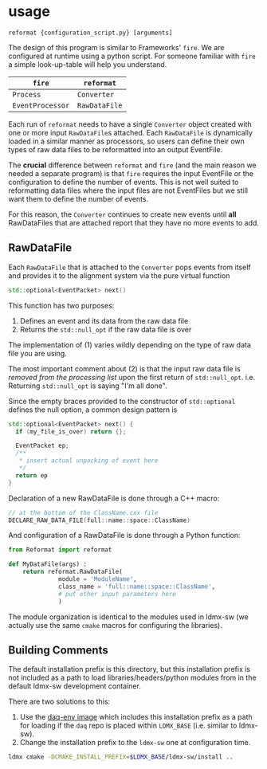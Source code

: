 # usage
```
reformat {configuration_script.py} [arguments]
```

The design of this program is similar to Frameworks' `fire`. 
We are configured at runtime using a python script.
For someone familiar with `fire` a simple look-up-table will help you understand.

`fire` | `reformat`
---|---
`Process` | `Converter`
`EventProcessor` | `RawDataFile`

Each run of `reformat` needs to have a single `Converter` object created with
one or more input `RawDataFile`s attached. Each `RawDataFile` is dynamically loaded
in a similar manner as processors, so users can define their own types of raw data files
to be reformatted into an output EventFile.

The **crucial** difference between `reformat` and `fire` 
(and the main reason we needed a separate program) is that
`fire` requires the input EventFile or the configuration to define
the number of events. This is not well suited to reformatting data files
where the input files are not EventFiles but we still want them to define the number of events.

For this reason, the `Converter` continues to create new events until **all** RawDataFiles that
are attached report that they have no more events to add.

## RawDataFile

Each `RawDataFile` that is attached to the `Converter` pops events from itself
and provides it to the alignment system via the pure virtual function
```cpp
std::optional<EventPacket> next()
```

This function has two purposes:

1. Defines an event and its data from the raw data file
2. Returns the `std::null_opt` if the raw data file is over

The implementation of (1) varies wildly depending on the type of raw data file you are using.

The most important comment about (2) is that the input raw data file is 
_removed from the processing list_ upon the first return of `std::null_opt`.
i.e. Returning `std::null_opt` is saying "I'm all done".

Since the empty braces provided to the constructor of `std::optional` defines the null option,
a common design pattern is
```cpp
std::optional<EventPacket> next() {
  if (my_file_is_over) return {};

  EventPacket ep;
  /**
   * insert actual unpacking of event here
   */
  return ep
}
```

Declaration of a new RawDataFile is done through a C++ macro:
```cpp
// at the bottom of the ClassName.cxx file
DECLARE_RAW_DATA_FILE(full::name::space::ClassName)
```

And configuration of a RawDataFile is done through a Python function:
```python
from Reformat import reformat

def MyDataFile(args) :
    return reformat.RawDataFile(
              module = 'ModuleName',
              class_name = 'full::name::space::ClassName',
              # put other input parameters here
              )
```

The module organization is identical to the modules used in ldmx-sw
(we actually use the same `cmake` macros for configuring the libraries).

## Building Comments
The default installation prefix is this directory,
but this installation prefix is not included as a path to load libraries/headers/python modules
from in the default ldmx-sw development container.

There are two solutions to this:
1. Use the [daq-env image](./../context/README.md) which includes this installation prefix
    as a path for loading if the `daq` repo is placed within `LDMX_BASE` (i.e. similar to ldmx-sw).
2. Change the installation prefix to the `ldmx-sw` one at configuration time.
```bash
ldmx cmake -DCMAKE_INSTALL_PREFIX=$LDMX_BASE/ldmx-sw/install ..
```
